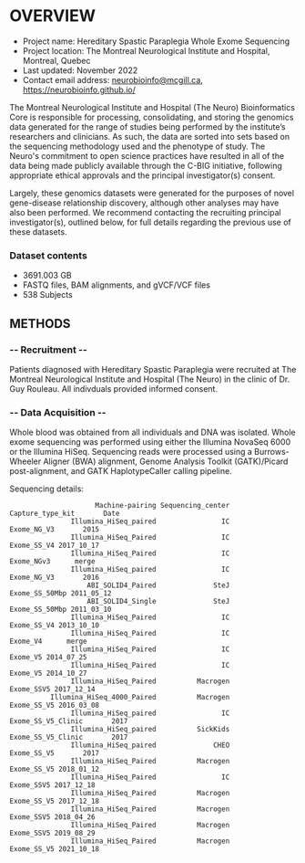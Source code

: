 # OVERVIEW

- Project name: Hereditary Spastic Paraplegia Whole Exome Sequencing
- Project location: The Montreal Neurological Institute and Hospital, Montreal, Quebec
- Last updated: November 2022
- Contact email address: neurobioinfo@mcgill.ca, https://neurobioinfo.github.io/

The Montreal Neurological Institute and Hospital (The Neuro) Bioinformatics Core is responsible for processing, consolidating, and storing the genomics data generated for the range of studies being performed by the institute’s researchers and clinicians. As such, the data are sorted into sets based on the sequencing methodology used and the phenotype of study. The Neuro's commitment to open science practices have resulted in all of the data being made publicly available through the C-BIG initiative, following appropriate ethical approvals and the principal investigator(s) consent.

Largely, these genomics datasets were generated for the purposes of novel gene-disease relationship discovery, although other analyses may have also been performed. We recommend contacting the recruiting principal investigator(s), outlined below, for full details regarding the previous use of these datasets.

### Dataset contents
- 3691.003 GB
- FASTQ files, BAM alignments, and gVCF/VCF files
- 538 Subjects

## METHODS

### -- Recruitment --
Patients diagnosed with Hereditary Spastic Paraplegia were recruited at The Montreal Neurological Institute and Hospital (The Neuro) in the clinic of Dr. Guy Rouleau. All indivduals provided informed consent.

### -- Data Acquisition --
Whole blood was obtained from all individuals and DNA was isolated. Whole exome sequencing was performed using either the Illumina NovaSeq 6000 or the Illumina HiSeq. Sequencing reads were processed using a Burrows-Wheeler Aligner (BWA) alignment, Genome Analysis Toolkit (GATK)/Picard post-alignment, and GATK HaplotypeCaller calling pipeline.

Sequencing details: 
 
                         Machine-pairing Sequencing_center   Capture_type_kit       Date
                   Illumina_HiSeq_paired                IC        Exome_NG_V3       2015
                   Illumina_HiSeq_Paired                IC        Exome_SS_V4 2017_10_17
                   Illumina_HiSeq_Paired                IC         Exome_NGv3      merge
                   Illumina_HiSeq_paired                IC        Exome_NG_V3       2016
                       ABI_SOLID4_Paired              SteJ     Exome_SS_50Mbp 2011_05_12
                       ABI_SOLID4_Single              SteJ     Exome_SS_50Mbp 2011_03_10
                   Illumina_HiSeq_Paired                IC        Exome_SS_V4 2013_10_10
                   Illumina_HiSeq_Paired                IC           Exome_V4      merge
                   Illumina_HiSeq_Paired                IC           Exome_V5 2014_07_25
                   Illumina_HiSeq_Paired                IC           Exome_V5 2014_10_27
                   Illumina_HiSeq_Paired          Macrogen         Exome_SSV5 2017_12_14
              Illumina_HiSeq_4000_Paired          Macrogen        Exome_SS_V5 2016_03_08
                   Illumina_HiSeq_paired                IC Exome_SS_V5_Clinic       2017
                   Illumina_HiSeq_paired          SickKids Exome_SS_V5_Clinic       2017
                   Illumina_HiSeq_paired              CHEO        Exome_SS_V5       2017
                   Illumina_HiSeq_Paired          Macrogen        Exome_SS_V5 2018_01_12
                   Illumina_HiSeq_Paired                IC         Exome_SSV5 2017_12_18
                   Illumina_HiSeq_Paired          Macrogen        Exome_SS_V5 2017_12_18
                   Illumina_HiSeq_Paired          Macrogen         Exome_SSV5 2018_04_26
                   Illumina_HiSeq_Paired          Macrogen         Exome_SSV5 2019_08_29
                   Illumina_HiSeq_Paired          Macrogen        Exome_SS_V5 2021_10_18
